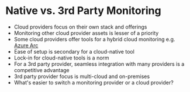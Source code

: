 # Native vs. 3rd Party Monitoring

* Cloud providers focus on their own stack and offerings
* Monitoring other cloud provider assets is lesser of a priority
* Some cloud providers offer tools for a hybrid cloud monitoring e.g. [Azure Arc](https://docs.microsoft.com/en-us/azure/azure-arc/)
* Ease of setup is secondary for a cloud-native tool
* Lock-in for cloud-native tools is a norm
* For a 3rd party provider, seamless integration with many providers is a competitive advantage
* 3rd party provider focus is multi-cloud and on-premises
* What's easier to switch a monitoring provider or a cloud provider?

